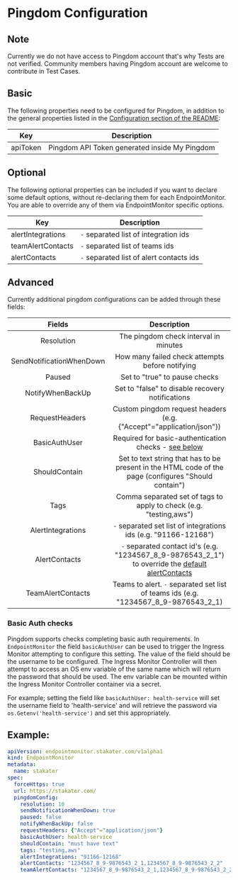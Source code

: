 # Pingdom Configuration

## Note
Currently we do not have access to Pingdom account that's why Tests are not verified. Community members having Pingdom account are welcome to contribute in Test Cases.

## Basic
The following properties need to be configured for Pingdom, in addition to the general properties listed
in the [Configuration section of the README](../README.md#configuration):

| Key      | Description                                      |
|----------|--------------------------------------------------|
| apiToken | Pingdom API Token generated inside My Pingdom |

## Optional
The following optional properties can be included if you want to declare some default options, without re-declaring them for each EndpointMonitor.
You are able to override any of them via EndpointMonitor specific options.

| Key               | Description                                              |
|-------------------|----------------------------------------------------------|
| alertIntegrations | `-` separated list of integration ids                  |
| teamAlertContacts | `-` separated list of teams ids                  |
| alertContacts     | `-` separated list of alert contacts ids                  |
## Advanced

Currently additional pingdom configurations can be added through these fields:

|                        Fields                        |                    Description                   |
|:--------------------------------------------------------:|:------------------------------------------------:|
| Resolution                  | The pingdom check interval in minutes            |
| SendNotificationWhenDown | How many failed check attempts before notifying  |
| Paused                      | Set to "true" to pause checks                    |
| NotifyWhenBackUp         | Set to "false" to disable recovery notifications |
| RequestHeaders             | Custom pingdom request headers (e.g. {"Accept"="application/json"}) |
| BasicAuthUser             | Required for basic-authentication checks - [see below](#basic-auth-checks) |
| ShouldContain              | Set to text string that has to be present in the HTML code of the page (configures "Should contain") |
| Tags                        | Comma separated set of tags to apply to check (e.g. "testing,aws") |
| AlertIntegrations                | `-` separated set list of integrations ids (e.g. "91166-12168") |
| AlertContacts                | `-` separated contact id's (e.g. "1234567_8_9-9876543_2_1") to override the [default alertContacts](https://github.com/stakater/IngressMonitorController/blob/master/README.md#usage)|
| TeamAlertContacts            | Teams to alert.  `-` separated set list of teams ids (e.g. "1234567_8_9-9876543_2_1)|

### Basic Auth checks

Pingdom supports checks completing basic auth requirements. In `EndpointMonitor` the field `basicAuthUser` can be used to trigger the Ingress Monitor attempting to configure this setting. The value of the field should be the username to be configured. The Ingress Monitor Controller will then attempt to access an OS env variable of the same name which will return the password that should be used. The env variable can be mounted within the Ingress Monitor Controller container via a secret.

For example; setting the field like `basicAuthUser: health-service` will set the username field to 'health-service' and will retrieve the password via `os.Getenv('health-service')` and set this appropriately.


## Example: 

```yaml
apiVersion: endpointmonitor.stakater.com/v1alpha1
kind: EndpointMonitor
metadata:
  name: stakater
spec:
  forceHttps: true
  url: https://stakater.com/
  pingdomConfig:
    resolution: 10
    sendNotificationWhenDown: true
    paused: false
    notifyWhenBackUp: false
    requestHeaders: {"Accept"="application/json"}
    basicAuthUser: health-service
    shouldContain: "must have text"
    tags: "testing,aws"
    alertIntegrations: "91166-12168"
    alertContacts: "1234567_8_9-9876543_2_1,1234567_8_9-9876543_2_2"
    teamAlertContacts: "1234567_8_9-9876543_2_1,1234567_8_9-9876543_2_2"
```
